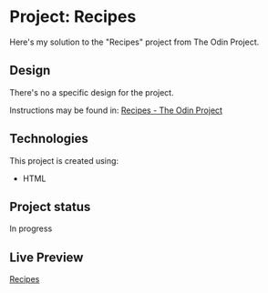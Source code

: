 # Project: Recipes
Here's my solution to the "Recipes" project from The Odin Project.

## Design
There's no a specific design for the project.

Instructions may be found in:
[Recipes - The Odin Project](https://www.theodinproject.com/lessons/foundations-recipes)

## Technologies
This project is created using:
* HTML

## Project status
In progress

## Live Preview
[Recipes](https://erasmorojastech.github.io/Recipes-TOP/)